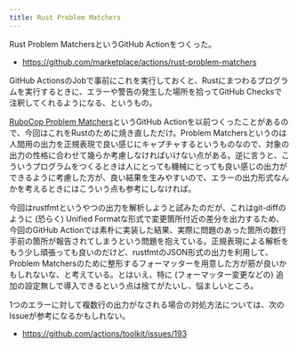 ```yaml
---
title: Rust Problem Matchers
---
```


Rust Problem MatchersというGitHub Actionをつくった。

- <https://github.com/marketplace/actions/rust-problem-matchers>

GitHub ActionsのJobで事前にこれを実行しておくと、Rustにまつわるプログラムを実行するときに、エラーや警告の発生した場所を拾ってGitHub Checksで注釈してくれるようになる、というもの。

[RuboCop Problem Matchers](https://github.com/marketplace/actions/rubocop-problem-matchers)というGitHub Actionを以前つくったことがあるので、今回はこれをRustのために焼き直しただけ。Problem Matchersというのは人間用の出力を正規表現で良い感じにキャプチャするというものなので、対象の出力の性格に合わせて幾らか考慮しなければいけない点がある。逆に言うと、こういうプログラムをつくるときは人にとっても機械にとっても良い感じの出力ができるように考慮した方が、良い結果を生みやすいので、エラーの出力形式なんかを考えるときにはこういう点も参考にしなければ。

今回はrustfmtというやつの出力を解析しようと試みたのだが、これはgit-diffのように (恐らく) Unified Formatな形式で変更箇所付近の差分を出力するため、今回のGitHub Actionでは素朴に実装した結果、実際に問題のあった箇所の数行手前の箇所が報告されてしまうという問題を抱えている。正規表現による解析をもう少し頑張っても良いのだけど、rustfmtのJSON形式の出力を利用して、Problem Matchersのために整形するフォーマッターを用意した方が筋が良いかもしれないな、と考えている。とはいえ、特に (フォーマッター変更などの) 追加の設定無しで導入できるという点は捨てがたいし、悩ましいところ。

1つのエラーに対して複数行の出力がなされる場合の対処方法については、次のIssueが参考になるかもしれない。

- <https://github.com/actions/toolkit/issues/193>
